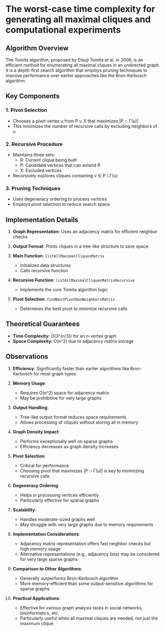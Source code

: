 # The worst-case time complexity for generating all maximal cliques and computational experiments

## Algorithm Overview

The Tomita algorithm, proposed by Etsuji Tomita et al. in 2006, is an efficient method for enumerating all maximal cliques in an undirected graph. It is a depth-first search algorithm that employs pruning techniques to improve performance over earlier approaches like the Bron-Kerbosch algorithm.

## Key Components

### 1. Pivot Selection
- Chooses a pivot vertex u from P ∪ X that maximizes |P ∩ Γ(u)|
- This minimizes the number of recursive calls by excluding neighbors of u

### 2. Recursive Procedure
- Maintains three sets:
  - R: Current clique being built
  - P: Candidate vertices that can extend R
  - X: Excluded vertices
- Recursively explores cliques containing v ∈ P \ Γ(u)

### 3. Pruning Techniques
- Uses degeneracy ordering to process vertices
- Employs pivot selection to reduce search space

## Implementation Details

1. **Graph Representation**: Uses an adjacency matrix for efficient neighbor checks

2. **Output Format**: Prints cliques in a tree-like structure to save space

3. **Main Function**: `listAllMaximalCliquesMatrix`
   - Initializes data structures
   - Calls recursive function

4. **Recursive Function**: `listAllMaximalCliquesMatrixRecursive`
   - Implements the core Tomita algorithm logic

5. **Pivot Selection**: `findBestPivotNonNeighborsMatrix`
   - Determines the best pivot to minimize recursive calls

## Theoretical Guarantees

- **Time Complexity**: O(3^(n/3)) for an n-vertex graph
- **Space Complexity**: O(n^2) due to adjacency matrix storage

## Observations

1. **Efficiency**: Significantly faster than earlier algorithms like Bron-Kerbosch for most graph types

2. **Memory Usage**: 
   - Requires O(n^2) space for adjacency matrix
   - May be prohibitive for very large graphs

3. **Output Handling**: 
   - Tree-like output format reduces space requirements
   - Allows processing of cliques without storing all in memory

4. **Graph Density Impact**:
   - Performs exceptionally well on sparse graphs
   - Efficiency decreases as graph density increases

5. **Pivot Selection**: 
   - Critical for performance
   - Choosing pivot that maximizes |P ∩ Γ(u)| is key to minimizing recursive calls

6. **Degeneracy Ordering**: 
   - Helps in processing vertices efficiently
   - Particularly effective for sparse graphs

7. **Scalability**: 
   - Handles moderate-sized graphs well
   - May struggle with very large graphs due to memory requirements

8. **Implementation Considerations**:
   - Adjacency matrix representation offers fast neighbor checks but high memory usage
   - Alternative representations (e.g., adjacency lists) may be considered for very large sparse graphs

9. **Comparison to Other Algorithms**:
   - Generally outperforms Bron-Kerbosch algorithm
   - More memory-efficient than some output-sensitive algorithms for sparse graphs

10. **Practical Applications**:
    - Effective for various graph analysis tasks in social networks, bioinformatics, etc.
    - Particularly useful when all maximal cliques are needed, not just the maximum clique
